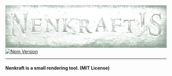 
![Nenkraft2][logo]
[![Npm Version](https://img.shields.io/npm/v/nenkraft2.svg)](https://www.npmjs.com/package/nenkraft2)

------

#### Nenkraft is a small rendering tool. (MIT License)

[logo]: nenkraft2-banner.png "nenkraft2"